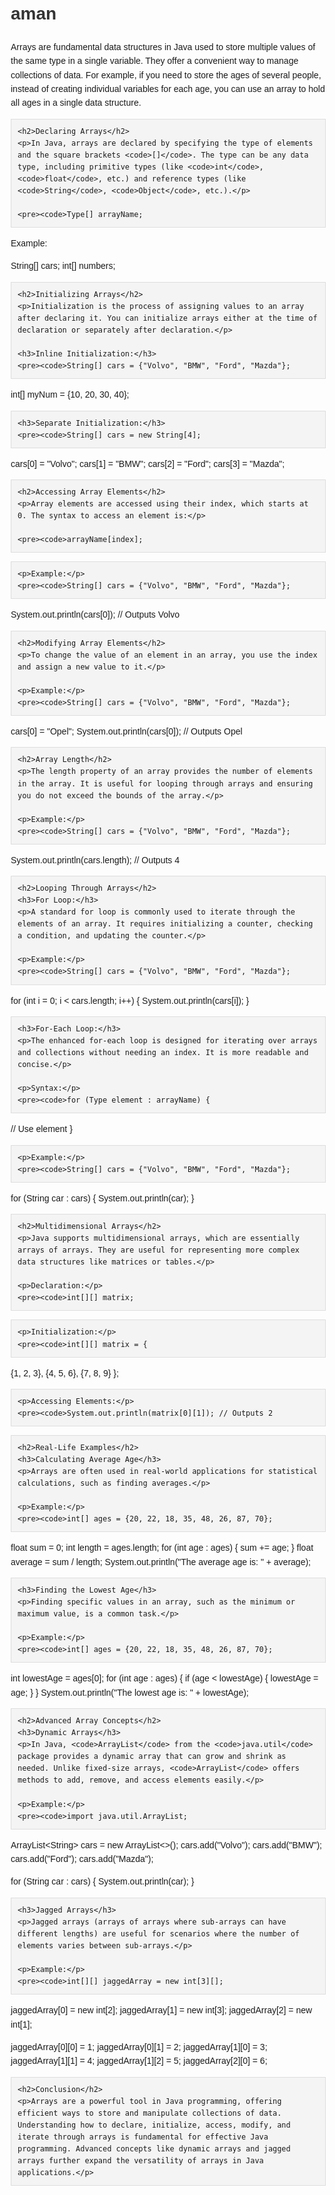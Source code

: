 <!DOCTYPE html>
<html lang="en">
<head>
    <meta charset="UTF-8">
    <meta name="viewport" content="width=device-width, initial-scale=1.0">
    <title>Array in Java</title>
    <style>
        body {
            font-family: Arial, sans-serif;
            line-height: 1.6;
            margin: 20px;
        }
        h1, h2, h3 {
            color: #333;
        }
        pre {
            background-color: #f4f4f4;
            border: 1px solid #ddd;
            padding: 10px;
            overflow-x: auto;
        }
        code {
            font-family: monospace;
            background-color: #f4f4f4;
            padding: 2px 4px;
        }
    </style>
</head>
<body>
    <h1>aman</h1>
    <p>Arrays are fundamental data structures in Java used to store multiple values of the same type in a single variable. They offer a convenient way to manage collections of data. For example, if you need to store the ages of several people, instead of creating individual variables for each age, you can use an array to hold all ages in a single data structure.</p>

    <h2>Declaring Arrays</h2>
    <p>In Java, arrays are declared by specifying the type of elements and the square brackets <code>[]</code>. The type can be any data type, including primitive types (like <code>int</code>, <code>float</code>, etc.) and reference types (like <code>String</code>, <code>Object</code>, etc.).</p>

    <pre><code>Type[] arrayName;

Example:

String[] cars;
int[] numbers;
</code></pre>

    <h2>Initializing Arrays</h2>
    <p>Initialization is the process of assigning values to an array after declaring it. You can initialize arrays either at the time of declaration or separately after declaration.</p>

    <h3>Inline Initialization:</h3>
    <pre><code>String[] cars = {"Volvo", "BMW", "Ford", "Mazda"};

int[] myNum = {10, 20, 30, 40};
</code></pre>

    <h3>Separate Initialization:</h3>
    <pre><code>String[] cars = new String[4];

cars[0] = "Volvo";
cars[1] = "BMW";
cars[2] = "Ford";
cars[3] = "Mazda";
</code></pre>

    <h2>Accessing Array Elements</h2>
    <p>Array elements are accessed using their index, which starts at 0. The syntax to access an element is:</p>

    <pre><code>arrayName[index];

</code></pre>

    <p>Example:</p>
    <pre><code>String[] cars = {"Volvo", "BMW", "Ford", "Mazda"};

System.out.println(cars[0]); // Outputs Volvo
</code></pre>

    <h2>Modifying Array Elements</h2>
    <p>To change the value of an element in an array, you use the index and assign a new value to it.</p>

    <p>Example:</p>
    <pre><code>String[] cars = {"Volvo", "BMW", "Ford", "Mazda"};

cars[0] = "Opel";
System.out.println(cars[0]); // Outputs Opel
</code></pre>

    <h2>Array Length</h2>
    <p>The length property of an array provides the number of elements in the array. It is useful for looping through arrays and ensuring you do not exceed the bounds of the array.</p>

    <p>Example:</p>
    <pre><code>String[] cars = {"Volvo", "BMW", "Ford", "Mazda"};

System.out.println(cars.length); // Outputs 4
</code></pre>

    <h2>Looping Through Arrays</h2>
    <h3>For Loop:</h3>
    <p>A standard for loop is commonly used to iterate through the elements of an array. It requires initializing a counter, checking a condition, and updating the counter.</p>

    <p>Example:</p>
    <pre><code>String[] cars = {"Volvo", "BMW", "Ford", "Mazda"};

for (int i = 0; i &lt; cars.length; i++) {
System.out.println(cars[i]);
}
</code></pre>

    <h3>For-Each Loop:</h3>
    <p>The enhanced for-each loop is designed for iterating over arrays and collections without needing an index. It is more readable and concise.</p>

    <p>Syntax:</p>
    <pre><code>for (Type element : arrayName) {

// Use element
}
</code></pre>

    <p>Example:</p>
    <pre><code>String[] cars = {"Volvo", "BMW", "Ford", "Mazda"};

for (String car : cars) {
System.out.println(car);
}
</code></pre>

    <h2>Multidimensional Arrays</h2>
    <p>Java supports multidimensional arrays, which are essentially arrays of arrays. They are useful for representing more complex data structures like matrices or tables.</p>

    <p>Declaration:</p>
    <pre><code>int[][] matrix;

</code></pre>

    <p>Initialization:</p>
    <pre><code>int[][] matrix = {

{1, 2, 3},
{4, 5, 6},
{7, 8, 9}
};
</code></pre>

    <p>Accessing Elements:</p>
    <pre><code>System.out.println(matrix[0][1]); // Outputs 2

</code></pre>

    <h2>Real-Life Examples</h2>
    <h3>Calculating Average Age</h3>
    <p>Arrays are often used in real-world applications for statistical calculations, such as finding averages.</p>

    <p>Example:</p>
    <pre><code>int[] ages = {20, 22, 18, 35, 48, 26, 87, 70};

float sum = 0;
int length = ages.length;
for (int age : ages) {
sum += age;
}
float average = sum / length;
System.out.println("The average age is: " + average);
</code></pre>

    <h3>Finding the Lowest Age</h3>
    <p>Finding specific values in an array, such as the minimum or maximum value, is a common task.</p>

    <p>Example:</p>
    <pre><code>int[] ages = {20, 22, 18, 35, 48, 26, 87, 70};

int lowestAge = ages[0];
for (int age : ages) {
if (age &lt; lowestAge) {
lowestAge = age;
}
}
System.out.println("The lowest age is: " + lowestAge);
</code></pre>

    <h2>Advanced Array Concepts</h2>
    <h3>Dynamic Arrays</h3>
    <p>In Java, <code>ArrayList</code> from the <code>java.util</code> package provides a dynamic array that can grow and shrink as needed. Unlike fixed-size arrays, <code>ArrayList</code> offers methods to add, remove, and access elements easily.</p>

    <p>Example:</p>
    <pre><code>import java.util.ArrayList;

ArrayList&lt;String&gt; cars = new ArrayList&lt;&gt;();
cars.add("Volvo");
cars.add("BMW");
cars.add("Ford");
cars.add("Mazda");

for (String car : cars) {
System.out.println(car);
}
</code></pre>

    <h3>Jagged Arrays</h3>
    <p>Jagged arrays (arrays of arrays where sub-arrays can have different lengths) are useful for scenarios where the number of elements varies between sub-arrays.</p>

    <p>Example:</p>
    <pre><code>int[][] jaggedArray = new int[3][];

jaggedArray[0] = new int[2];
jaggedArray[1] = new int[3];
jaggedArray[2] = new int[1];

jaggedArray[0][0] = 1;
jaggedArray[0][1] = 2;
jaggedArray[1][0] = 3;
jaggedArray[1][1] = 4;
jaggedArray[1][2] = 5;
jaggedArray[2][0] = 6;
</code></pre>

    <h2>Conclusion</h2>
    <p>Arrays are a powerful tool in Java programming, offering efficient ways to store and manipulate collections of data. Understanding how to declare, initialize, access, modify, and iterate through arrays is fundamental for effective Java programming. Advanced concepts like dynamic arrays and jagged arrays further expand the versatility of arrays in Java applications.</p>

</body>
</html>
